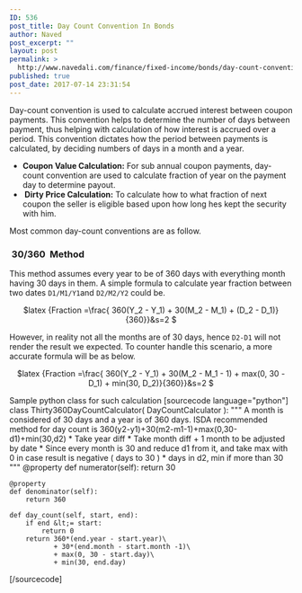 ```yaml
---
ID: 536
post_title: Day Count Convention In Bonds
author: Naved
post_excerpt: ""
layout: post
permalink: >
  http://www.navedali.com/finance/fixed-income/bonds/day-count-convention-bonds
published: true
post_date: 2017-07-14 23:31:54
---
```

Day-count convention is used to calculate accrued interest between coupon payments. This convention helps to determine the number of days between payment, thus helping with calculation of how interest is accrued over a period. This convention dictates how the period between payments is calculated, by deciding numbers of days in a month and a year.
<ul>
 	<li><b>Coupon Value Calculation:</b> For sub annual coupon payments, day-count convention are used to calculate fraction of year on the payment day to determine payout.</li>
 	<li><b> Dirty Price Calculation:</b> To calculate how to what fraction of next coupon the seller is eligible based upon how long hes kept the security with him.</li>
</ul>
Most common day-count conventions are as follow.
<h3> 30/360  Method</h3>
This method assumes every year to be of 360 days with everything month having 30 days in them. A simple formula to calculate year fraction between two dates <code>D1/M1/Y1</code>and <code>D2/M2/Y2</code> could be.
<p align="center">
$latex 
{Fraction =\frac{ 360(Y_2 - Y_1) + 30(M_2 - M_1) + (D_2 - D_1)}{360}}&s=2
$
</p>
However, in reality not all the months are of 30 days, hence <code>D2-D1</code> will not render the result we expected. To counter handle this scenario, a more accurate formula will be as below.
<p align="center">
$latex 
{Fraction =\frac{ 360(Y_2 - Y_1) + 30(M_2 - M_1 - 1) + max(0, 30 - D_1) + min(30, D_2)}{360}}&s=2
$
</p>
Sample python class for such calculation
[sourcecode language="python"]
class Thirty360DayCountCalculator( DayCountCalculator ):
    &quot;&quot;&quot;
    A month is considered of 30 days and a year is of 360 days.
    ISDA recommended method for day count is
    360(y2-y1)+30(m2-m1-1)+max(0,30-d1)+min(30,d2)
    * Take year diff
    * Take month diff + 1 month to be adjusted by date
    * Since every month is 30 and reduce d1 from it, and take
    max with 0 in case result is negative ( days to 30 )
    * days in d2, min if more than 30
    &quot;&quot;&quot;
    @property
    def numerator(self):
        return 30

    @property
    def denominator(self):
        return 360

    def day_count(self, start, end):
        if end &lt;= start:
            return 0
        return 360*(end.year - start.year)\
               + 30*(end.month - start.month -1)\
               + max(0, 30 - start.day)\
               + min(30, end.day)
[/sourcecode]